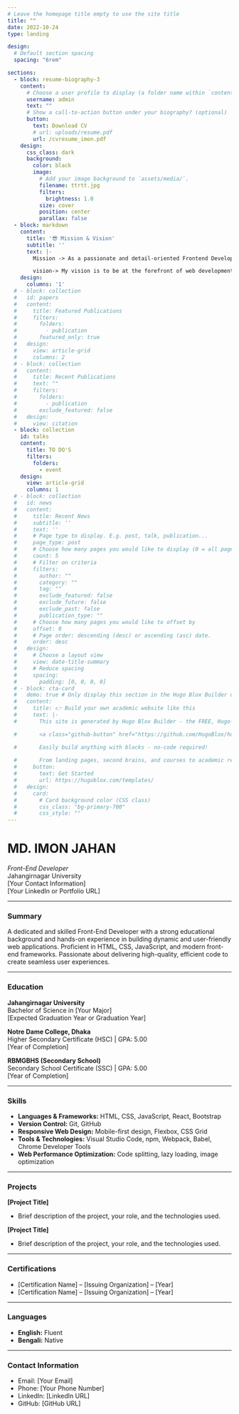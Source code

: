 ```yaml
---
# Leave the homepage title empty to use the site title
title: ""
date: 2022-10-24
type: landing

design:
  # Default section spacing
  spacing: "6rem"

sections:
  - block: resume-biography-3
    content:
      # Choose a user profile to display (a folder name within `content/authors/`)
      username: admin
      text: ""
      # Show a call-to-action button under your biography? (optional)
      button:
        text: Download CV
        # url: uploads/resume.pdf
        url: /cvresume_imon.pdf
    design:
      css_class: dark
      background:
        color: black
        image:
          # Add your image background to `assets/media/`.
          filename: ttrtt.jpg
          filters:
            brightness: 1.0
          size: cover
          position: center
          parallax: false
  - block: markdown
    content:
      title: '😎 Mission & Vision'
      subtitle: ''
      text: |-
        Mission -> As a passionate and detail-oriented Frontend Developer, my mission is to craft intuitive, accessible, and aesthetically compelling web experiences. I believe that a website is more than just a digital presence—it's an opportunity to connect, engage, and inspire. I am dedicated to building interfaces that not only look beautiful but also deliver seamless, user-friendly experiences across all devices. 

        vision-> My vision is to be at the forefront of web development innovation, continually learning, evolving, and pushing the boundaries of what's possible in frontend design and functionality. I aim to create web applications that are as fast and responsive as they are visually engaging. By embracing new technologies and design trends, I strive to help businesses and individuals turn their ideas into reality through well-crafted digital experiences. 💎
    design:
      columns: '1'
  # - block: collection
  #   id: papers
  #   content:
  #     title: Featured Publications
  #     filters:
  #       folders:
  #         - publication
  #       featured_only: true
  #   design:
  #     view: article-grid
  #     columns: 2
  # - block: collection
  #   content:
  #     title: Recent Publications
  #     text: ""
  #     filters:
  #       folders:
  #         - publication
  #       exclude_featured: false
  #   design:
  #     view: citation
  - block: collection
    id: talks
    content:
      title: TO DO'S
      filters:
        folders:
          - event
    design:
      view: article-grid
      columns: 1
  # - block: collection
  #   id: news
  #   content:
  #     title: Recent News
  #     subtitle: ''
  #     text: ''
  #     # Page type to display. E.g. post, talk, publication...
  #     page_type: post
  #     # Choose how many pages you would like to display (0 = all pages)
  #     count: 5
  #     # Filter on criteria
  #     filters:
  #       author: ""
  #       category: ""
  #       tag: ""
  #       exclude_featured: false
  #       exclude_future: false
  #       exclude_past: false
  #       publication_type: ""
  #     # Choose how many pages you would like to offset by
  #     offset: 0
  #     # Page order: descending (desc) or ascending (asc) date.
  #     order: desc
  #   design:
  #     # Choose a layout view
  #     view: date-title-summary
  #     # Reduce spacing
  #     spacing:
  #       padding: [0, 0, 0, 0]
  # - block: cta-card
  #   demo: true # Only display this section in the Hugo Blox Builder demo site
  #   content:
  #     title: 👉 Build your own academic website like this
  #     text: |-
  #       This site is generated by Hugo Blox Builder - the FREE, Hugo-based open source website builder trusted by 250,000+ academics like you.

  #       <a class="github-button" href="https://github.com/HugoBlox/hugo-blox-builder" data-color-scheme="no-preference: light; light: light; dark: dark;" data-icon="octicon-star" data-size="large" data-show-count="true" aria-label="Star HugoBlox/hugo-blox-builder on GitHub">Star</a>

  #       Easily build anything with blocks - no-code required!
        
  #       From landing pages, second brains, and courses to academic resumés, conferences, and tech blogs.
  #     button:
  #       text: Get Started
  #       url: https://hugoblox.com/templates/
  #   design:
  #     card:
  #       # Card background color (CSS class)
  #       css_class: "bg-primary-700"
  #       css_style: ""
---
```

# MD. IMON JAHAN  
*Front-End Developer*  
Jahangirnagar University  
[Your Contact Information]  
[Your LinkedIn or Portfolio URL]

---

### **Summary**

A dedicated and skilled Front-End Developer with a strong educational background and hands-on experience in building dynamic and user-friendly web applications. Proficient in HTML, CSS, JavaScript, and modern front-end frameworks. Passionate about delivering high-quality, efficient code to create seamless user experiences.

---

### **Education**

**Jahangirnagar University**  
Bachelor of Science in [Your Major]  
[Expected Graduation Year or Graduation Year]

**Notre Dame College, Dhaka**  
Higher Secondary Certificate (HSC) | GPA: 5.00  
[Year of Completion]

**RBMGBHS (Secondary School)**  
Secondary School Certificate (SSC) | GPA: 5.00  
[Year of Completion]

---

### **Skills**

- **Languages & Frameworks:** HTML, CSS, JavaScript, React, Bootstrap
- **Version Control:** Git, GitHub
- **Responsive Web Design:** Mobile-first design, Flexbox, CSS Grid
- **Tools & Technologies:** Visual Studio Code, npm, Webpack, Babel, Chrome Developer Tools
- **Web Performance Optimization:** Code splitting, lazy loading, image optimization

---

### **Projects**

**[Project Title]**  
- Brief description of the project, your role, and the technologies used.

**[Project Title]**  
- Brief description of the project, your role, and the technologies used.

---

### **Certifications**

- [Certification Name] – [Issuing Organization] – [Year]
- [Certification Name] – [Issuing Organization] – [Year]

---

### **Languages**

- **English:** Fluent
- **Bengali:** Native

---

### **Contact Information**

- Email: [Your Email]
- Phone: [Your Phone Number]
- LinkedIn: [LinkedIn URL]
- GitHub: [GitHub URL]